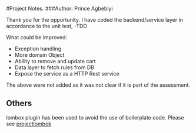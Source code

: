 #Project Notes.
###Author: Prince Agbebiyi

Thank you for the opportunity. I have coded the backend/service layer in accordance to the unit test, -TDD

What could be improved:
* Exception handling
* More domain Object
* Ability to remove and update cart
* Data layer to fetch rules from DB
* Expose the service as a HTTP Rest service

The above were not added as it was not clear if it is part of the assessment.

## Others

lombox plugin has been used to avoid the use of boilerplate code.
Please see  [projectlombok](https://projectlombok.org/)